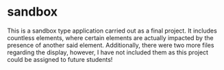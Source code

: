 # sandbox
This is a sandbox type application carried out as a final project. It includes countless elements, where certain elements are actually impacted by the presence of another said element.
Additionally, there were two more files regarding the display, however, I have not included them as this project could be assigned to future students!
